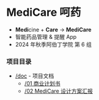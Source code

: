 # MediCare 呵药  
- **Medi**cine + **Care** → **MediCare**  
- 智能药品管理 & 提醒 App  
- 2024 年秋季阿伯丁学院 第 6 组  
### 项目目录  
- [/doc](/doc/) - 项目文档  
    - [/01 商业计划书](/doc/01%20商业计划书.md)  
    - [/02 MediCare 设计方案汇报](/doc/02%20MediCare%20设计方案汇报.pptx)